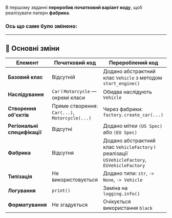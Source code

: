 В першому звданні **переробив початковий варіант коду**, щоб реалізувати патерн **фабрика**.

### Ось що саме було змінено:

---

## 🔄 Основні зміни

| Елемент | Початковий код | Перероблений код |
|--------|----------------|------------------|
| **Базовий клас** | Відсутній | Додано абстрактний клас `Vehicle` з методом `start_engine()` |
| **Наслідування** | `Car` і `Motorcycle` — окремі класи | Обидва наслідують `Vehicle` |
| **Створення об'єктів** | Пряме створення: `Car(...)`, `Motorcycle(...)` | Через фабрики: `factory.create_car(...)` |
| **Регіональні специфікації** | Відсутні | Додано мітки `(US Spec)` або `(EU Spec)` |
| **Фабрика** | Відсутня | Додано абстрактний клас `VehicleFactory` і реалізації `USVehicleFactory`, `EUVehicleFactory` |
| **Типізація** | Не використовується | Додано типи: `str`, `-> None`, `-> Vehicle` |
| **Логування** | `print()` | Заміна на `logging.info()` |
| **Форматування** | Не згадується | Очікується використання `black` |

